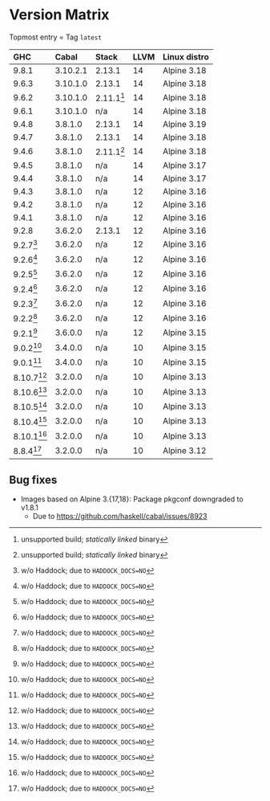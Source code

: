 # Version Matrix

Topmost entry = Tag `latest`

| GHC        | Cabal    | Stack      | LLVM | Linux distro |
|:-----------|:---------|:-----------|:---- |:-------------|
| 9.8.1      | 3.10.2.1 | 2.13.1     | 14   | Alpine 3.18  |
| 9.6.3      | 3.10.1.0 | 2.13.1     | 14   | Alpine 3.18  |
| 9.6.2      | 3.10.1.0 | 2.11.1[^1] | 14   | Alpine 3.18  |
| 9.6.1      | 3.10.1.0 | n/a        | 14   | Alpine 3.18  |
| 9.4.8      | 3.8.1.0  | 2.13.1     | 14   | Alpine 3.19  |
| 9.4.7      | 3.8.1.0  | 2.13.1     | 14   | Alpine 3.18  |
| 9.4.6      | 3.8.1.0  | 2.11.1[^1] | 14   | Alpine 3.18  |
| 9.4.5      | 3.8.1.0  | n/a        | 14   | Alpine 3.17  |
| 9.4.4      | 3.8.1.0  | n/a        | 14   | Alpine 3.17  |
| 9.4.3      | 3.8.1.0  | n/a        | 12   | Alpine 3.16  |
| 9.4.2      | 3.8.1.0  | n/a        | 12   | Alpine 3.16  |
| 9.4.1      | 3.8.1.0  | n/a        | 12   | Alpine 3.16  |
| 9.2.8      | 3.6.2.0  | 2.13.1     | 12   | Alpine 3.16  |
| 9.2.7[^2]  | 3.6.2.0  | n/a        | 12   | Alpine 3.16  |
| 9.2.6[^2]  | 3.6.2.0  | n/a        | 12   | Alpine 3.16  |
| 9.2.5[^2]  | 3.6.2.0  | n/a        | 12   | Alpine 3.16  |
| 9.2.4[^2]  | 3.6.2.0  | n/a        | 12   | Alpine 3.16  |
| 9.2.3[^2]  | 3.6.2.0  | n/a        | 12   | Alpine 3.16  |
| 9.2.2[^2]  | 3.6.2.0  | n/a        | 12   | Alpine 3.16  |
| 9.2.1[^2]  | 3.6.0.0  | n/a        | 12   | Alpine 3.15  |
| 9.0.2[^2]  | 3.4.0.0  | n/a        | 10   | Alpine 3.15  |
| 9.0.1[^2]  | 3.4.0.0  | n/a        | 10   | Alpine 3.15  |
| 8.10.7[^2] | 3.2.0.0  | n/a        | 10   | Alpine 3.13  |
| 8.10.6[^2] | 3.2.0.0  | n/a        | 10   | Alpine 3.13  |
| 8.10.5[^2] | 3.2.0.0  | n/a        | 10   | Alpine 3.13  |
| 8.10.4[^2] | 3.2.0.0  | n/a        | 10   | Alpine 3.13  |
| 8.10.1[^2] | 3.2.0.0  | n/a        | 10   | Alpine 3.13  |
| 8.8.4[^2]  | 3.2.0.0  | n/a        | 10   | Alpine 3.12  |

[^1]: unsupported build; *statically linked* binary  
[^2]: w/o Haddock; due to `HADDOCK_DOCS=NO`

## Bug fixes

* Images based on Alpine 3.{17,18}: Package pkgconf downgraded to v1.8.1
  * Due to <https://github.com/haskell/cabal/issues/8923>
